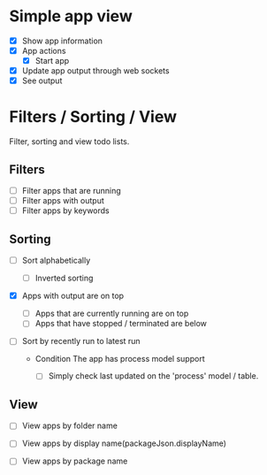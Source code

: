 # Simple app view

- [x] Show app information
- [x] App actions
    - [x] Start app
- [x] Update app output through web sockets
- [x] See output

# Filters / Sorting / View

Filter, sorting and view todo lists.

## Filters

- [ ] Filter apps that are running
- [ ] Filter apps with output
- [ ] Filter apps by keywords

## Sorting

- [ ] Sort alphabetically
    - [ ] Inverted sorting
- [x] Apps with output are on top
    - [ ] Apps that are currently running are on top
    - [ ] Apps that have stopped / terminated are below
- [ ] Sort by recently run to latest run

    - Condition
        The app has process model support
        - [ ] Simply check last updated on the 'process' model / table.


## View

- [ ] View apps by folder name
- [ ] View apps by display name(packageJson.displayName)
- [ ] View apps by package name


